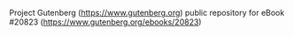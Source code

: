 Project Gutenberg (https://www.gutenberg.org) public repository for eBook #20823 (https://www.gutenberg.org/ebooks/20823)
